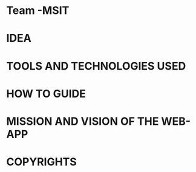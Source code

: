 # Team -MSIT
# IDEA
# TOOLS AND TECHNOLOGIES USED
# HOW TO GUIDE
# MISSION AND VISION OF THE WEB-APP
# COPYRIGHTS
